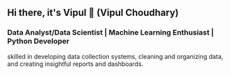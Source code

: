 ## Hi there, it's Vipul 👋 (Vipul Choudhary)


### Data Analyst/Data Scientist | Machine Learning Enthusiast | Python Developer 

skilled in developing data collection systems, cleaning and organizing data, and creating insightful reports and dashboards.

